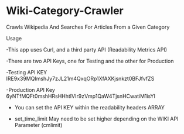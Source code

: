 # Wiki-Category-Crawler
Crawls Wikipedia And Searches For Articles From a Given Category

Usage

-This app uses  Curl, and a third party API (Readability Metrics API)

-There are two API Keys, one for Testing and the other for Production

-Testing API KEY  IRE9x39MQImshJy7zJL21m4QxqORp1XfAXKjsnkzt0BFJfvfZS

-Production API Key 6yNTfMQFt0mshHRsHHhtIVIr9zVmp1QaW4TjsnHCwatiM1isYI

- You can set the API KEY within the readability headers ARRAY

- set_time_limit May need to be set higher depending on the WIKI API Parameter (cmlimit)
